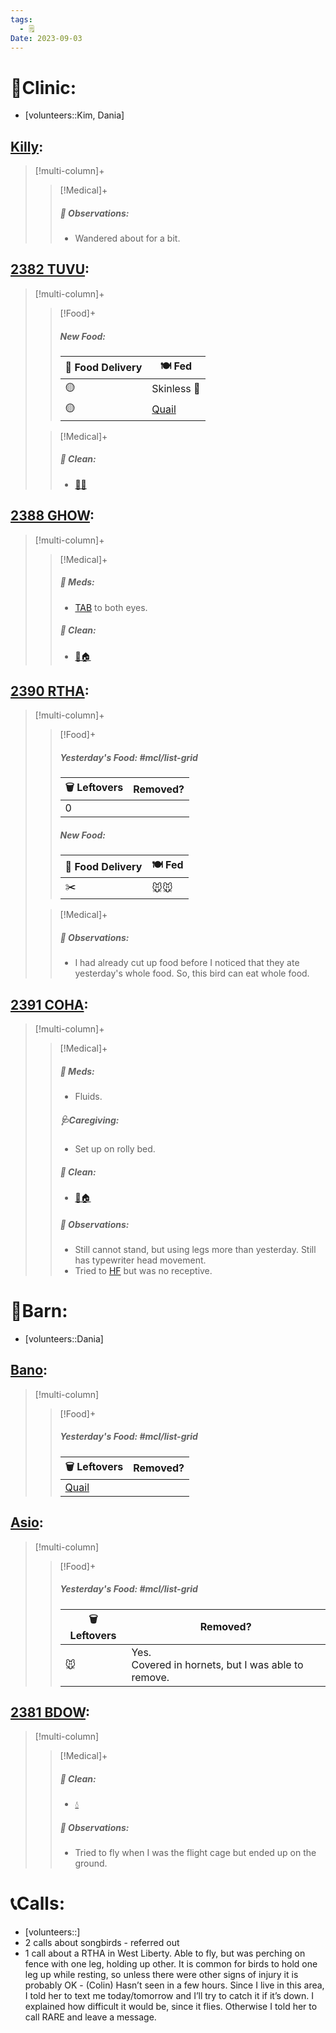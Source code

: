 ```yaml
---
tags:
  - 🗒️
Date: 2023-09-03
---
```


# 🏥Clinic:
- [volunteers::Kim, Dania]

## [Killy](../RARE%20Birds/Ed%20Birds/Killy.md):
> [!multi-column]+
>
>> [!Medical]+
>> ##### 🔭 Observations:
>> - Wandered about for a bit.

## [2382 TUVU](../RARE%20Birds/2382%20TUVU.md):
> [!multi-column]+
>
>> [!Food]+
>> ##### New Food:
>> |🚚 Food Delivery| 🍽️ Fed|
>> |---|---|
>>|🟡|Skinless 🐀
>>|🟡|[Quail](../Admin/Codes/Food/Quail.md)
>
>> [!Medical]+
>>##### 🫧 Clean:
>> - [🧼➗](../Admin/Codes/Cleaned%20with%20divider.md)

## [2388 GHOW](../RARE%20Birds/2388%20GHOW.md):
> [!multi-column]+
>
>> [!Medical]+
>> ##### 💊 Meds:
>> - [TAB](../Admin/Codes/Medication/Triple%20Antibiotic.md) to both eyes.
>>
>>##### 🫧 Clean:
>> - [🧼🏠](../Admin/Codes/Moved%20to%20clean%20cage.md)

## [2390 RTHA](../RARE%20Birds/2390%20RTHA.md):
> [!multi-column]+
>
>> [!Food]+
>> ##### Yesterday's Food: #mcl/list-grid
>> |🗑️ Leftovers| Removed?
>> |---|---|
>>|0|
>>
>> ##### New Food:
>> |🚚 Food Delivery| 🍽️ Fed|
>> |---|---|
>>|✂️|🐭🐭
>
>> [!Medical]+
>> ##### 🔭 Observations:
>> - I had already cut up food before I noticed that they ate yesterday's whole food. So, this bird can eat whole food.

## [2391 COHA](../RARE%20Birds/2391%20COHA.md):
> [!multi-column]+
>
>> [!Medical]+
>> ##### 💊 Meds:
>> - Fluids.
>>
>> ##### 🩺Caregiving:
>> - Set up on rolly bed.
>>
>>##### 🫧 Clean:
>> - [🧼🏠](../Admin/Codes/Moved%20to%20clean%20cage.md)
>>
>> ##### 🔭 Observations:
>> - Still cannot stand, but using legs more than yesterday. Still has typewriter head movement.
>> - Tried to [HF](../Admin/Codes/Handfed.md) but was no receptive.

# 🏡Barn:
- [volunteers::Dania]

## [Bano](../RARE%20Birds/Ed%20Birds/Bano.md):
> [!multi-column]
>
>> [!Food]+
>> ##### Yesterday's Food: #mcl/list-grid
>> |🗑️ Leftovers| Removed?
>> |---|---|
>>|[Quail](../Admin/Codes/Food/Quail.md)|

## [Asio](../RARE%20Birds/Ed%20Birds/Asio.md):
> [!multi-column]
>
>> [!Food]+
>> ##### Yesterday's Food: #mcl/list-grid
>> |🗑️ Leftovers| Removed?
>> |---|---|
>>|🐭|Yes.<br>Covered in hornets, but I was able to remove.

## [2381 BDOW](../RARE%20Birds/2381%20BDOW.md):
> [!multi-column]
>
>> [!Medical]+
>>##### 🫧 Clean:
>>- [💧](../Admin/Codes/Fresh%20water.md)
>>
>> ##### 🔭 Observations:
>> - Tried to fly when I was the flight cage but ended up on the ground.

# 📞Calls:
- [volunteers::]
- 2 calls about songbirds - referred out
- 1 call about a RTHA in West Liberty. Able to fly, but was perching on fence with one leg, holding up other. It is common for birds to hold one leg up while resting, so unless there were other signs of injury it is probably OK - (Colin) Hasn’t seen in a few hours. Since I live in this area, I told her to text me today/tomorrow and I’ll try to catch it if it’s down. I explained how difficult it would be, since it flies. Otherwise I told her to call RARE and leave a message.